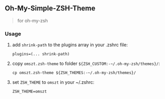 ## Oh-My-Simple-ZSH-Theme

> for oh-my-zsh

### Usage

1. add `shrink-path` to the plugins array in your .zshrc file:
    ```
    plugins=(... shrink-path)
    ```
2. copy `omszt.zsh-theme` to folder `${ZSH_CUSTOM:-~/.oh-my-zsh/themes}/`:
    ```
    cp omszt.zsh-theme ${ZSH_THEMES:-~/.oh-my-zsh/themes}/
    ```
3. set `ZSH_THEME` to `omszt` in your ~/.zshrc:
    ```
    ZSH_THEME=omszt
    ```
